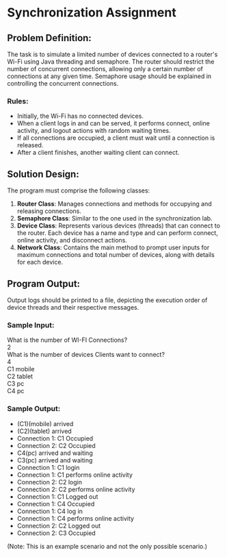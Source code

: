 # Synchronization Assignment

## Problem Definition:
The task is to simulate a limited number of devices connected to a router's Wi-Fi using Java threading and semaphore. The router should restrict the number of concurrent connections, allowing only a certain number of connections at any given time. Semaphore usage should be explained in controlling the concurrent connections.

### Rules:
- Initially, the Wi-Fi has no connected devices.
- When a client logs in and can be served, it performs connect, online activity, and logout actions with random waiting times.
- If all connections are occupied, a client must wait until a connection is released.
- After a client finishes, another waiting client can connect.

## Solution Design:
The program must comprise the following classes:
1. **Router Class**: Manages connections and methods for occupying and releasing connections.
2. **Semaphore Class**: Similar to the one used in the synchronization lab.
3. **Device Class**: Represents various devices (threads) that can connect to the router. Each device has a name and type and can perform connect, online activity, and disconnect actions.
4. **Network Class**: Contains the main method to prompt user inputs for maximum connections and total number of devices, along with details for each device.

## Program Output:
Output logs should be printed to a file, depicting the execution order of device threads and their respective messages.

### Sample Input:
What is the number of WI-FI Connections?  
2  
What is the number of devices Clients want to connect?  
4  
C1 mobile  
C2 tablet  
C3 pc  
C4 pc  

### Sample Output:
- (C1)(mobile) arrived
- (C2)(tablet) arrived
- Connection 1: C1 Occupied
- Connection 2: C2 Occupied
- C4(pc) arrived and waiting
- C3(pc) arrived and waiting
- Connection 1: C1 login
- Connection 1: C1 performs online activity
- Connection 2: C2 login
- Connection 2: C2 performs online activity
- Connection 1: C1 Logged out
- Connection 1: C4 Occupied
- Connection 1: C4 log in
- Connection 1: C4 performs online activity
- Connection 2: C2 Logged out
- Connection 2: C3 Occupied


(Note: This is an example scenario and not the only possible scenario.)
